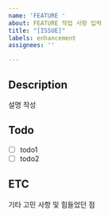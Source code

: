 ```yaml
---
name: 'FEATURE '
about: FEATURE 작업 사항 입력
title: "[ISSUE]"
labels: enhancement
assignees: ''

---
```


## Description
설명 작성

## Todo
- [ ] todo1 
- [ ] todo2

## ETC
기타 고민 사항 및 힘들었던 점

